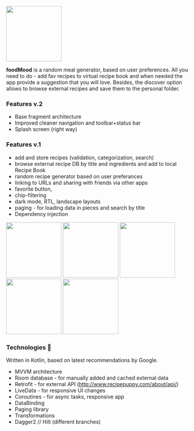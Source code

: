 <img src="https://user-images.githubusercontent.com/52376789/106130412-f97b4d80-6169-11eb-9ee6-feeb67ffea26.jpg" width=150>

**foodMood** is a random meal generator, based on user preferences. 
All you need to do - add fav recipes to virtual recipe book and when needed the app provide a suggestion that you will love. 
Besides, the discover option allows to browse external recipes and save them to the personal folder.

### Features v.2
* Base fragment architecture
* Improved cleaner navigation and toolbar+status bar
* Splash screen (right way)

### Features v.1
* add and store recipes (validation, categorization, search)
* browse external recipe DB by title and ingredients and add to local Recipe Book
* random recipe generator based on user preferances
* linking to URLs and sharing with friends via other apps
* favorite button, 
* chip-filtering
* dark mode, RTL, landscape layouts
* paging - for loading data in pieces and search by title
* Dependency injection


<img src="https://user-images.githubusercontent.com/52376789/106130122-abfee080-6169-11eb-9eca-e6da46c0277d.png" width=150>   <img src="https://user-images.githubusercontent.com/52376789/106130117-ab664a00-6169-11eb-9951-1072c82ecfe2.png" width=150>   <img src="https://user-images.githubusercontent.com/52376789/106130114-aacdb380-6169-11eb-9dc9-535d607bf57b.png" width=150>   <img src="https://user-images.githubusercontent.com/52376789/106130111-aa351d00-6169-11eb-8c84-ba95320b51e6.png" width=150>   <img src="https://user-images.githubusercontent.com/52376789/106130104-a73a2c80-6169-11eb-8493-196f7940dd7e.png" width=150>   

### Technologies :rocket:
Written in Kotlin, based on latest recommendations by Google.
* MVVM architecture
* Room database - for manually added and cached external data
* Retrofit - for external API (http://www.recipepuppy.com/about/api/)
* LiveData - for responsive UI changes
* Coroutines  - for async tasks, responsive app
* DataBinding
* Paging library
* Transformations
* Dagger2 // Hilt (different branches)

 
